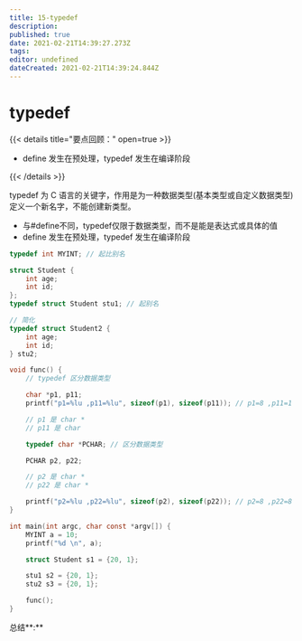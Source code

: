 ```yaml
---
title: 15-typedef
description: 
published: true
date: 2021-02-21T14:39:27.273Z
tags: 
editor: undefined
dateCreated: 2021-02-21T14:39:24.844Z
---
```


# typedef

{{< details title="要点回顾：" open=true >}}

- define 发生在预处理，typedef 发生在编译阶段

{{< /details >}}

typedef 为 C 语言的关键字，作用是为一种数据类型(基本类型或自定义数据类型)定义一个新名字，不能创建新类型。

- 与#define不同，typedef仅限于数据类型，而不是能是表达式或具体的值
- define 发生在预处理，typedef 发生在编译阶段

```c
typedef int MYINT; // 起比别名

struct Student {
    int age;
    int id;
};
typedef struct Student stu1; // 起别名

// 简化
typedef struct Student2 {
    int age;
    int id;
} stu2;

void func() {
    // typedef 区分数据类型

    char *p1, p11;
    printf("p1=%lu ,p11=%lu", sizeof(p1), sizeof(p11)); // p1=8 ,p11=1

    // p1 是 char *
    // p11 是 char

    typedef char *PCHAR; // 区分数据类型

    PCHAR p2, p22;

    // p2 是 char *
    // p22 是 char *

    printf("p2=%lu ,p22=%lu", sizeof(p2), sizeof(p22)); // p2=8 ,p22=8
}

int main(int argc, char const *argv[]) {
    MYINT a = 10;
    printf("%d \n", a);

    struct Student s1 = {20, 1};

    stu1 s2 = {20, 1};
    stu2 s3 = {20, 1};

    func();
}
```

总结**:**